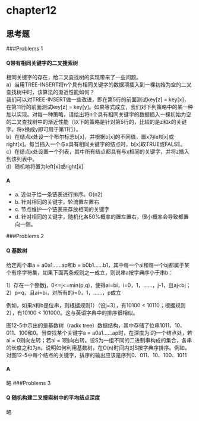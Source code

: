 # chapter12

## 思考题
###Problems 1
#### Q带有相同关键字的二叉搜索树

相同关键字的存在，给二叉查找树的实现带来了一些问题。  
a）当用TREE-INSERT将n个具有相同关键字的数据项插入到一棵初始为空的二叉查找树中时，该算法的渐近性能如何？  
我们可以对TREE-INSERT做一些改进，即在第5行的前面测试key[z] = key[x]，在第11行的前面测试key[z] = key[y]。如果等式成立，我们对下列策略中的某一种加以实现。对每一种策略，请给出将n个具有相同关键字的数据插入一棵初始为空的二叉查找树中的渐近性能（以下的策略是针对第5行的，比较的是z和x的关键字。将x换成y即可用于第11行）。   
b）在结点x处设一个布尔标志b[x]，并根据b[x]的不同值，置x为left[x]或right[x]。每当插入一个与x具有相同关键字的结点时，b[x]取TRUE或FALSE。   
c）在结点x处设置一个列表，其中所有结点都具有与x相同的关键字，并将z插入到该列表中。   
d）随机地将置为left[x]或right[x]

#### A 

* a. 近似于给一条链表进行排序。O(n2)
* b. 针对相同的关键字，轮流置左置右
* c. 节点维护一个链表来存放相同的关键字
* d. 针对相同的关键字，随机化各50%概率的置左置右，很小概率会导致都置向一侧。

###Problems 2
#### Q 基数树
给定两个串a = a0a1……ap和b = b0b1……b1，其中每一个ai和每一个bj都属于某个有序字符集，如果下面两条规则之一成立，则说串a按字典序小于串b：   

1）存在一个整数j，0<=j<=min(p,q)，使得ai=bi，i=0，1，……，j-1，且aj<bj；   
2）p<q，且ai=bi，对所有的i=0，1，……，p成立   

例如，如果a和b是位串，则根据规则1）（设j=3），有10100 < 10110；根据规则2），有10100 < 101000。这与英语字典中的排序很相似。

图12-5中示出的是基数树（radix tree）数据结构，其中存储了位串1011、10、011、100和0。当查找某个关键字a = a0a1……ap时，在深度为i的一个结点处，若ai = 0则向左转；若ai = 1则向右转。设S为一组不同的二进制串构成的集合，各串的长度之和为n。说明如何利用基数树，在O(n)时间内对S按字典序排序。例如，对图12-5中每个结点的关键字，排序的输出应该是序列0、011、10、100、1011
#### A 
略
###Problems 3
#### Q 随机构建二叉搜索树中的平均结点深度
略